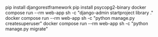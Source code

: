 pip install djangorestframework
pip install psycopg2-binary
docker compose run --rm web-app sh -c "django-admin startproject library ."
docker compose run --rm web-app sh -c "python manage.py createsuperuser"
docker compose run --rm web-app sh -c "python manage.py migrate"